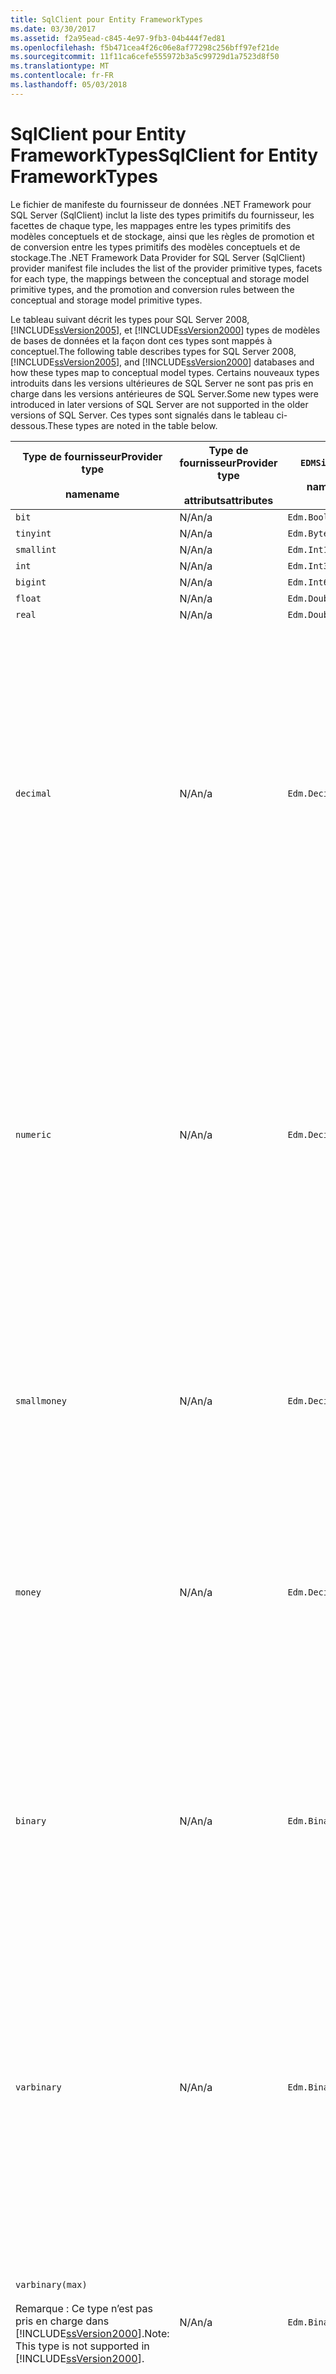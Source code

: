 ```yaml
---
title: SqlClient pour Entity FrameworkTypes
ms.date: 03/30/2017
ms.assetid: f2a95ead-c845-4e97-9fb3-04b444f7ed81
ms.openlocfilehash: f5b471cea4f26c06e8af77298c256bff97ef21de
ms.sourcegitcommit: 11f11ca6cefe555972b3a5c99729d1a7523d8f50
ms.translationtype: MT
ms.contentlocale: fr-FR
ms.lasthandoff: 05/03/2018
---
```

# <a name="sqlclient-for-entity-frameworktypes"></a><span data-ttu-id="aefd4-102">SqlClient pour Entity FrameworkTypes</span><span class="sxs-lookup"><span data-stu-id="aefd4-102">SqlClient for Entity FrameworkTypes</span></span>
<span data-ttu-id="aefd4-103">Le fichier de manifeste du fournisseur de données .NET Framework pour SQL Server (SqlClient) inclut la liste des types primitifs du fournisseur, les facettes de chaque type, les mappages entre les types primitifs des modèles conceptuels et de stockage, ainsi que les règles de promotion et de conversion entre les types primitifs des modèles conceptuels et de stockage.</span><span class="sxs-lookup"><span data-stu-id="aefd4-103">The .NET Framework Data Provider for SQL Server (SqlClient) provider manifest file includes the list of the provider primitive types, facets for each type, the mappings between the conceptual and storage model primitive types, and the promotion and conversion rules between the conceptual and storage model primitive types.</span></span>  
  
 <span data-ttu-id="aefd4-104">Le tableau suivant décrit les types pour SQL Server 2008, [!INCLUDE[ssVersion2005](../../../../../includes/ssversion2005-md.md)], et [!INCLUDE[ssVersion2000](../../../../../includes/ssversion2000-md.md)] types de modèles de bases de données et la façon dont ces types sont mappés à conceptuel.</span><span class="sxs-lookup"><span data-stu-id="aefd4-104">The following table describes types for SQL Server 2008, [!INCLUDE[ssVersion2005](../../../../../includes/ssversion2005-md.md)], and [!INCLUDE[ssVersion2000](../../../../../includes/ssversion2000-md.md)] databases and how these types map to conceptual model types.</span></span> <span data-ttu-id="aefd4-105">Certains nouveaux types introduits dans les versions ultérieures de SQL Server ne sont pas pris en charge dans les versions antérieures de SQL Server.</span><span class="sxs-lookup"><span data-stu-id="aefd4-105">Some new types were introduced in later versions of SQL Server are not supported in the older versions of SQL Server.</span></span> <span data-ttu-id="aefd4-106">Ces types sont signalés dans le tableau ci-dessous.</span><span class="sxs-lookup"><span data-stu-id="aefd4-106">These types are noted in the table below.</span></span>  
  
|<span data-ttu-id="aefd4-107">Type de fournisseur</span><span class="sxs-lookup"><span data-stu-id="aefd4-107">Provider type</span></span><br /><br /> <span data-ttu-id="aefd4-108">name</span><span class="sxs-lookup"><span data-stu-id="aefd4-108">name</span></span>|<span data-ttu-id="aefd4-109">Type de fournisseur</span><span class="sxs-lookup"><span data-stu-id="aefd4-109">Provider type</span></span><br /><br /> <span data-ttu-id="aefd4-110">attributs</span><span class="sxs-lookup"><span data-stu-id="aefd4-110">attributes</span></span>|`EDMSimpleType`<br /><br /> <span data-ttu-id="aefd4-111">name</span><span class="sxs-lookup"><span data-stu-id="aefd4-111">name</span></span>|<span data-ttu-id="aefd4-112">Facettes</span><span class="sxs-lookup"><span data-stu-id="aefd4-112">Facets</span></span>|  
|----------------------------|----------------------------------|------------------------------|------------|  
|`bit`|<span data-ttu-id="aefd4-113">N/A</span><span class="sxs-lookup"><span data-stu-id="aefd4-113">n/a</span></span>|`Edm.Boolean`|<span data-ttu-id="aefd4-114">N/A</span><span class="sxs-lookup"><span data-stu-id="aefd4-114">n/a</span></span>|  
|`tinyint`|<span data-ttu-id="aefd4-115">N/A</span><span class="sxs-lookup"><span data-stu-id="aefd4-115">n/a</span></span>|`Edm.Byte`|<span data-ttu-id="aefd4-116">N/A</span><span class="sxs-lookup"><span data-stu-id="aefd4-116">n/a</span></span>|  
|`smallint`|<span data-ttu-id="aefd4-117">N/A</span><span class="sxs-lookup"><span data-stu-id="aefd4-117">n/a</span></span>|`Edm.Int16`|<span data-ttu-id="aefd4-118">N/A</span><span class="sxs-lookup"><span data-stu-id="aefd4-118">n/a</span></span>|  
|`int`|<span data-ttu-id="aefd4-119">N/A</span><span class="sxs-lookup"><span data-stu-id="aefd4-119">n/a</span></span>|`Edm.Int32`|<span data-ttu-id="aefd4-120">N/A</span><span class="sxs-lookup"><span data-stu-id="aefd4-120">n/a</span></span>|  
|`bigint`|<span data-ttu-id="aefd4-121">N/A</span><span class="sxs-lookup"><span data-stu-id="aefd4-121">n/a</span></span>|`Edm.Int64`|<span data-ttu-id="aefd4-122">N/A</span><span class="sxs-lookup"><span data-stu-id="aefd4-122">n/a</span></span>|  
|`float`|<span data-ttu-id="aefd4-123">N/A</span><span class="sxs-lookup"><span data-stu-id="aefd4-123">n/a</span></span>|`Edm.Double`|<span data-ttu-id="aefd4-124">N/A</span><span class="sxs-lookup"><span data-stu-id="aefd4-124">n/a</span></span>|  
|`real`|<span data-ttu-id="aefd4-125">N/A</span><span class="sxs-lookup"><span data-stu-id="aefd4-125">n/a</span></span>|`Edm.Double`|<span data-ttu-id="aefd4-126">N/A</span><span class="sxs-lookup"><span data-stu-id="aefd4-126">n/a</span></span>|  
|`decimal`|<span data-ttu-id="aefd4-127">N/A</span><span class="sxs-lookup"><span data-stu-id="aefd4-127">n/a</span></span>|`Edm.Decimal`|<span data-ttu-id="aefd4-128">Précision :</span><span class="sxs-lookup"><span data-stu-id="aefd4-128">Precision:</span></span><br /><br /> <span data-ttu-id="aefd4-129">-Minimale : 1</span><span class="sxs-lookup"><span data-stu-id="aefd4-129">- Minimum: 1</span></span><br /><br /> <span data-ttu-id="aefd4-130">-Maximum : 38</span><span class="sxs-lookup"><span data-stu-id="aefd4-130">- Maximum: 38</span></span><br /><br /> <span data-ttu-id="aefd4-131">-Par défaut : 18</span><span class="sxs-lookup"><span data-stu-id="aefd4-131">- Default: 18</span></span><br /><br /> <span data-ttu-id="aefd4-132">-Constant : False</span><span class="sxs-lookup"><span data-stu-id="aefd4-132">- Constant: False</span></span><br /><br /> <span data-ttu-id="aefd4-133">Mise à l’échelle :</span><span class="sxs-lookup"><span data-stu-id="aefd4-133">Scale:</span></span><br /><br /> <span data-ttu-id="aefd4-134">-Minimale : 0</span><span class="sxs-lookup"><span data-stu-id="aefd4-134">- Minimum: 0</span></span><br /><br /> <span data-ttu-id="aefd4-135">-Maximum : 38</span><span class="sxs-lookup"><span data-stu-id="aefd4-135">- Maximum: 38</span></span><br /><br /> <span data-ttu-id="aefd4-136">-Par défaut : 0</span><span class="sxs-lookup"><span data-stu-id="aefd4-136">- Default: 0</span></span><br /><br /> <span data-ttu-id="aefd4-137">-Constant : False</span><span class="sxs-lookup"><span data-stu-id="aefd4-137">- Constant: False</span></span>|  
|`numeric`|<span data-ttu-id="aefd4-138">N/A</span><span class="sxs-lookup"><span data-stu-id="aefd4-138">n/a</span></span>|`Edm.Decimal`|<span data-ttu-id="aefd4-139">Précision :</span><span class="sxs-lookup"><span data-stu-id="aefd4-139">Precision:</span></span><br /><br /> <span data-ttu-id="aefd4-140">-Minimale : 1</span><span class="sxs-lookup"><span data-stu-id="aefd4-140">- Minimum: 1</span></span><br /><br /> <span data-ttu-id="aefd4-141">-Maximum : 38</span><span class="sxs-lookup"><span data-stu-id="aefd4-141">- Maximum: 38</span></span><br /><br /> <span data-ttu-id="aefd4-142">-Par défaut : 18</span><span class="sxs-lookup"><span data-stu-id="aefd4-142">- Default: 18</span></span><br /><br /> <span data-ttu-id="aefd4-143">-Constant : False</span><span class="sxs-lookup"><span data-stu-id="aefd4-143">- Constant: False</span></span><br /><br /> <span data-ttu-id="aefd4-144">Mise à l’échelle :</span><span class="sxs-lookup"><span data-stu-id="aefd4-144">Scale:</span></span><br /><br /> <span data-ttu-id="aefd4-145">-Minimale : 0</span><span class="sxs-lookup"><span data-stu-id="aefd4-145">- Minimum: 0</span></span><br /><br /> <span data-ttu-id="aefd4-146">-Maximum : 38</span><span class="sxs-lookup"><span data-stu-id="aefd4-146">- Maximum: 38</span></span><br /><br /> <span data-ttu-id="aefd4-147">-Par défaut : 0</span><span class="sxs-lookup"><span data-stu-id="aefd4-147">- Default: 0</span></span><br /><br /> <span data-ttu-id="aefd4-148">-Constant : False</span><span class="sxs-lookup"><span data-stu-id="aefd4-148">- Constant: False</span></span>|  
|`smallmoney`|<span data-ttu-id="aefd4-149">N/A</span><span class="sxs-lookup"><span data-stu-id="aefd4-149">n/a</span></span>|`Edm.Decimal`|<span data-ttu-id="aefd4-150">Précision :</span><span class="sxs-lookup"><span data-stu-id="aefd4-150">Precision:</span></span><br /><br /> <span data-ttu-id="aefd4-151">-Par défaut : 10</span><span class="sxs-lookup"><span data-stu-id="aefd4-151">- Default: 10</span></span><br /><br /> <span data-ttu-id="aefd4-152">-Constante : True</span><span class="sxs-lookup"><span data-stu-id="aefd4-152">- Constant: True</span></span><br /><br /> <span data-ttu-id="aefd4-153">Mise à l’échelle :</span><span class="sxs-lookup"><span data-stu-id="aefd4-153">Scale:</span></span><br /><br /> <span data-ttu-id="aefd4-154">-Par défaut : 4</span><span class="sxs-lookup"><span data-stu-id="aefd4-154">- Default: 4</span></span><br /><br /> <span data-ttu-id="aefd4-155">-Constante : True</span><span class="sxs-lookup"><span data-stu-id="aefd4-155">- Constant: True</span></span>|  
|`money`|<span data-ttu-id="aefd4-156">N/A</span><span class="sxs-lookup"><span data-stu-id="aefd4-156">n/a</span></span>|`Edm.Decimal`|<span data-ttu-id="aefd4-157">Précision :</span><span class="sxs-lookup"><span data-stu-id="aefd4-157">Precision:</span></span><br /><br /> <span data-ttu-id="aefd4-158">-Par défaut : 19</span><span class="sxs-lookup"><span data-stu-id="aefd4-158">- Default: 19</span></span><br /><br /> <span data-ttu-id="aefd4-159">-Constante : True</span><span class="sxs-lookup"><span data-stu-id="aefd4-159">- Constant: True</span></span><br /><br /> <span data-ttu-id="aefd4-160">Mise à l’échelle :</span><span class="sxs-lookup"><span data-stu-id="aefd4-160">Scale:</span></span><br /><br /> <span data-ttu-id="aefd4-161">-Par défaut : 4</span><span class="sxs-lookup"><span data-stu-id="aefd4-161">- Default: 4</span></span><br /><br /> <span data-ttu-id="aefd4-162">-Constante : True</span><span class="sxs-lookup"><span data-stu-id="aefd4-162">- Constant: True</span></span>|  
|`binary`|<span data-ttu-id="aefd4-163">N/A</span><span class="sxs-lookup"><span data-stu-id="aefd4-163">n/a</span></span>|`Edm.Binary`|<span data-ttu-id="aefd4-164">MaxLength :</span><span class="sxs-lookup"><span data-stu-id="aefd4-164">MaxLength:</span></span><br /><br /> <span data-ttu-id="aefd4-165">-Minimale : 1</span><span class="sxs-lookup"><span data-stu-id="aefd4-165">- Minimum: 1</span></span><br /><br /> <span data-ttu-id="aefd4-166">-Maximum : 8000</span><span class="sxs-lookup"><span data-stu-id="aefd4-166">- Maximum: 8000</span></span><br /><br /> <span data-ttu-id="aefd4-167">-Par défaut : 8000</span><span class="sxs-lookup"><span data-stu-id="aefd4-167">- Default: 8000</span></span><br /><br /> <span data-ttu-id="aefd4-168">-Constant : False</span><span class="sxs-lookup"><span data-stu-id="aefd4-168">- Constant: False</span></span><br /><br /> <span data-ttu-id="aefd4-169">FixedLength :</span><span class="sxs-lookup"><span data-stu-id="aefd4-169">FixedLength:</span></span><br /><br /> <span data-ttu-id="aefd4-170">-Par défaut : True</span><span class="sxs-lookup"><span data-stu-id="aefd4-170">- Default: True</span></span><br /><br /> <span data-ttu-id="aefd4-171">-Constante : True</span><span class="sxs-lookup"><span data-stu-id="aefd4-171">- Constant: True</span></span>|  
|`varbinary`|<span data-ttu-id="aefd4-172">N/A</span><span class="sxs-lookup"><span data-stu-id="aefd4-172">n/a</span></span>|`Edm.Binary`|<span data-ttu-id="aefd4-173">MaxLength :</span><span class="sxs-lookup"><span data-stu-id="aefd4-173">MaxLength:</span></span><br /><br /> <span data-ttu-id="aefd4-174">-Minimale : 1</span><span class="sxs-lookup"><span data-stu-id="aefd4-174">- Minimum: 1</span></span><br /><br /> <span data-ttu-id="aefd4-175">-Maximum : 8000</span><span class="sxs-lookup"><span data-stu-id="aefd4-175">- Maximum: 8000</span></span><br /><br /> <span data-ttu-id="aefd4-176">-Par défaut : 8000</span><span class="sxs-lookup"><span data-stu-id="aefd4-176">- Default: 8000</span></span><br /><br /> <span data-ttu-id="aefd4-177">-Constant : False</span><span class="sxs-lookup"><span data-stu-id="aefd4-177">- Constant: False</span></span><br /><br /> <span data-ttu-id="aefd4-178">FixedLength :</span><span class="sxs-lookup"><span data-stu-id="aefd4-178">FixedLength:</span></span><br /><br /> <span data-ttu-id="aefd4-179">-Par défaut : False</span><span class="sxs-lookup"><span data-stu-id="aefd4-179">- Default: False</span></span><br /><br /> <span data-ttu-id="aefd4-180">-Constante : True</span><span class="sxs-lookup"><span data-stu-id="aefd4-180">- Constant: True</span></span>|  
|`varbinary(max)`<br /><br /> <span data-ttu-id="aefd4-181">Remarque : Ce type n’est pas pris en charge dans [!INCLUDE[ssVersion2000](../../../../../includes/ssversion2000-md.md)].</span><span class="sxs-lookup"><span data-stu-id="aefd4-181">Note: This type is not supported in [!INCLUDE[ssVersion2000](../../../../../includes/ssversion2000-md.md)].</span></span>|<span data-ttu-id="aefd4-182">N/A</span><span class="sxs-lookup"><span data-stu-id="aefd4-182">n/a</span></span>|`Edm.Binary`|<span data-ttu-id="aefd4-183">MaxLength :</span><span class="sxs-lookup"><span data-stu-id="aefd4-183">MaxLength:</span></span><br /><br /> <span data-ttu-id="aefd4-184">-Par défaut : 214748364780</span><span class="sxs-lookup"><span data-stu-id="aefd4-184">- Default: 214748364780</span></span><br /><br /> <span data-ttu-id="aefd4-185">-Constante : True</span><span class="sxs-lookup"><span data-stu-id="aefd4-185">- Constant: True</span></span><br /><br /> <span data-ttu-id="aefd4-186">FixedLength :</span><span class="sxs-lookup"><span data-stu-id="aefd4-186">FixedLength:</span></span><br /><br /> <span data-ttu-id="aefd4-187">-Par défaut : False</span><span class="sxs-lookup"><span data-stu-id="aefd4-187">- Default: False</span></span><br /><br /> <span data-ttu-id="aefd4-188">-Constante : True</span><span class="sxs-lookup"><span data-stu-id="aefd4-188">- Constant: True</span></span>|  
|`image`|<span data-ttu-id="aefd4-189">N/A</span><span class="sxs-lookup"><span data-stu-id="aefd4-189">n/a</span></span>|`Edm.Binary`|<span data-ttu-id="aefd4-190">MaxLength :</span><span class="sxs-lookup"><span data-stu-id="aefd4-190">MaxLength:</span></span><br /><br /> <span data-ttu-id="aefd4-191">-Par défaut : 2147483647</span><span class="sxs-lookup"><span data-stu-id="aefd4-191">- Default: 2147483647</span></span><br /><br /> <span data-ttu-id="aefd4-192">-Constante : True</span><span class="sxs-lookup"><span data-stu-id="aefd4-192">- Constant: True</span></span><br /><br /> <span data-ttu-id="aefd4-193">FixedLength :</span><span class="sxs-lookup"><span data-stu-id="aefd4-193">FixedLength:</span></span><br /><br /> <span data-ttu-id="aefd4-194">-Par défaut : False</span><span class="sxs-lookup"><span data-stu-id="aefd4-194">- Default: False</span></span><br /><br /> <span data-ttu-id="aefd4-195">-Constante : True</span><span class="sxs-lookup"><span data-stu-id="aefd4-195">- Constant: True</span></span>|  
|`timestamp`|<span data-ttu-id="aefd4-196">N/A</span><span class="sxs-lookup"><span data-stu-id="aefd4-196">n/a</span></span>|`Edm.Binary`|<span data-ttu-id="aefd4-197">MaxLength :</span><span class="sxs-lookup"><span data-stu-id="aefd4-197">MaxLength:</span></span><br /><br /> <span data-ttu-id="aefd4-198">-Par défaut : 8</span><span class="sxs-lookup"><span data-stu-id="aefd4-198">- Default: 8</span></span><br /><br /> <span data-ttu-id="aefd4-199">-Constante : True</span><span class="sxs-lookup"><span data-stu-id="aefd4-199">- Constant: True</span></span><br /><br /> <span data-ttu-id="aefd4-200">FixedLength :</span><span class="sxs-lookup"><span data-stu-id="aefd4-200">FixedLength:</span></span><br /><br /> <span data-ttu-id="aefd4-201">-Par défaut : True</span><span class="sxs-lookup"><span data-stu-id="aefd4-201">- Default: True</span></span><br /><br /> <span data-ttu-id="aefd4-202">-Constante : True</span><span class="sxs-lookup"><span data-stu-id="aefd4-202">- Constant: True</span></span>|  
|`rowversion`|<span data-ttu-id="aefd4-203">N/A</span><span class="sxs-lookup"><span data-stu-id="aefd4-203">n/a</span></span>|`Edm.Binary`|<span data-ttu-id="aefd4-204">MaxLength :</span><span class="sxs-lookup"><span data-stu-id="aefd4-204">MaxLength:</span></span><br /><br /> <span data-ttu-id="aefd4-205">-Par défaut : 8</span><span class="sxs-lookup"><span data-stu-id="aefd4-205">- Default: 8</span></span><br /><br /> <span data-ttu-id="aefd4-206">-Constante : True</span><span class="sxs-lookup"><span data-stu-id="aefd4-206">- Constant: True</span></span><br /><br /> <span data-ttu-id="aefd4-207">FixedLength :</span><span class="sxs-lookup"><span data-stu-id="aefd4-207">FixedLength:</span></span><br /><br /> <span data-ttu-id="aefd4-208">-Par défaut : True</span><span class="sxs-lookup"><span data-stu-id="aefd4-208">- Default: True</span></span><br /><br /> <span data-ttu-id="aefd4-209">-Constante : True</span><span class="sxs-lookup"><span data-stu-id="aefd4-209">- Constant: True</span></span>|  
|`smalldatetime`|<span data-ttu-id="aefd4-210">N/A</span><span class="sxs-lookup"><span data-stu-id="aefd4-210">n/a</span></span>|`Edm.DateTime`|<span data-ttu-id="aefd4-211">Précision :</span><span class="sxs-lookup"><span data-stu-id="aefd4-211">Precision:</span></span><br /><br /> <span data-ttu-id="aefd4-212">-Par défaut : 0</span><span class="sxs-lookup"><span data-stu-id="aefd4-212">- Default: 0</span></span><br /><br /> <span data-ttu-id="aefd4-213">-Constante : True</span><span class="sxs-lookup"><span data-stu-id="aefd4-213">- Constant: True</span></span>|  
|`datetime`|<span data-ttu-id="aefd4-214">N/A</span><span class="sxs-lookup"><span data-stu-id="aefd4-214">n/a</span></span>|`Edm.DateTime`|<span data-ttu-id="aefd4-215">Précision :</span><span class="sxs-lookup"><span data-stu-id="aefd4-215">Precision:</span></span><br /><br /> <span data-ttu-id="aefd4-216">-Par défaut : 3</span><span class="sxs-lookup"><span data-stu-id="aefd4-216">- Default: 3</span></span><br /><br /> <span data-ttu-id="aefd4-217">-Constante : True</span><span class="sxs-lookup"><span data-stu-id="aefd4-217">- Constant: True</span></span>|  
|`date`<br /><br /> <span data-ttu-id="aefd4-218">Remarque : Ce type n’est pas prise en charge dans SQL Server 2005 et SQL Server 2000.</span><span class="sxs-lookup"><span data-stu-id="aefd4-218">Note: This type is not supported in SQL Server 2005 and SQL Server 2000.</span></span>|<span data-ttu-id="aefd4-219">N/A</span><span class="sxs-lookup"><span data-stu-id="aefd4-219">n/a</span></span>|`Edm.DateTime`|<span data-ttu-id="aefd4-220">Précision :</span><span class="sxs-lookup"><span data-stu-id="aefd4-220">Precision:</span></span><br /><br /> <span data-ttu-id="aefd4-221">-Par défaut : 0</span><span class="sxs-lookup"><span data-stu-id="aefd4-221">- Default: 0</span></span><br /><br /> <span data-ttu-id="aefd4-222">-Constant : False</span><span class="sxs-lookup"><span data-stu-id="aefd4-222">- Constant: False</span></span>|  
|`time`<br /><br /> <span data-ttu-id="aefd4-223">Remarque : Ce type n’est pas prise en charge dans SQL Server 2005 et SQL Server 2000.</span><span class="sxs-lookup"><span data-stu-id="aefd4-223">Note: This type is not supported in SQL Server 2005 and SQL Server 2000.</span></span>|<span data-ttu-id="aefd4-224">N/A</span><span class="sxs-lookup"><span data-stu-id="aefd4-224">n/a</span></span>|`Edm.Time`|<span data-ttu-id="aefd4-225">Précision :</span><span class="sxs-lookup"><span data-stu-id="aefd4-225">Precision:</span></span><br /><br /> <span data-ttu-id="aefd4-226">-Par défaut : 7</span><span class="sxs-lookup"><span data-stu-id="aefd4-226">- Default: 7</span></span><br /><br /> <span data-ttu-id="aefd4-227">-Constant : False</span><span class="sxs-lookup"><span data-stu-id="aefd4-227">- Constant: False</span></span>|  
|`datetime2`<br /><br /> <span data-ttu-id="aefd4-228">Remarque : Ce type n’est pas prise en charge dans SQL Server 2005 et SQL Server 2000.</span><span class="sxs-lookup"><span data-stu-id="aefd4-228">Note: This type is not supported in SQL Server 2005 and SQL Server 2000.</span></span>|<span data-ttu-id="aefd4-229">N/A</span><span class="sxs-lookup"><span data-stu-id="aefd4-229">n/a</span></span>|`Edm.DateTime`|<span data-ttu-id="aefd4-230">Précision :</span><span class="sxs-lookup"><span data-stu-id="aefd4-230">Precision:</span></span><br /><br /> <span data-ttu-id="aefd4-231">-Par défaut : 7</span><span class="sxs-lookup"><span data-stu-id="aefd4-231">- Default: 7</span></span><br /><br /> <span data-ttu-id="aefd4-232">-Constant : False</span><span class="sxs-lookup"><span data-stu-id="aefd4-232">- Constant: False</span></span>|  
|`datetimeoffset`<br /><br /> <span data-ttu-id="aefd4-233">Remarque : Ce type n’est pas prise en charge dans SQL Server 2005 et SQL Server 2000.</span><span class="sxs-lookup"><span data-stu-id="aefd4-233">Note: This type is not supported in SQL Server 2005 and SQL Server 2000.</span></span>|<span data-ttu-id="aefd4-234">N/A</span><span class="sxs-lookup"><span data-stu-id="aefd4-234">n/a</span></span>|`Edm.DateTimeOffset`|<span data-ttu-id="aefd4-235">Précision :</span><span class="sxs-lookup"><span data-stu-id="aefd4-235">Precision:</span></span><br /><br /> <span data-ttu-id="aefd4-236">-Par défaut : 7</span><span class="sxs-lookup"><span data-stu-id="aefd4-236">- Default: 7</span></span><br /><br /> <span data-ttu-id="aefd4-237">-Constant : False</span><span class="sxs-lookup"><span data-stu-id="aefd4-237">- Constant: False</span></span>|  
|`nvarchar`<br /><br /> <span data-ttu-id="aefd4-238">Remarque : Ce type n’est pas pris en charge dans [!INCLUDE[ssVersion2000](../../../../../includes/ssversion2000-md.md)].</span><span class="sxs-lookup"><span data-stu-id="aefd4-238">Note: This type is not supported in [!INCLUDE[ssVersion2000](../../../../../includes/ssversion2000-md.md)].</span></span>|<span data-ttu-id="aefd4-239">N/A</span><span class="sxs-lookup"><span data-stu-id="aefd4-239">n/a</span></span>|`Edm.String`|<span data-ttu-id="aefd4-240">MaxLength :</span><span class="sxs-lookup"><span data-stu-id="aefd4-240">MaxLength:</span></span><br /><br /> <span data-ttu-id="aefd4-241">-Minimale : 1</span><span class="sxs-lookup"><span data-stu-id="aefd4-241">- Minimum: 1</span></span><br /><br /> <span data-ttu-id="aefd4-242">-Maximum : 4000</span><span class="sxs-lookup"><span data-stu-id="aefd4-242">- Maximum: 4000</span></span><br /><br /> <span data-ttu-id="aefd4-243">-Par défaut : 4000</span><span class="sxs-lookup"><span data-stu-id="aefd4-243">- Default: 4000</span></span><br /><br /> <span data-ttu-id="aefd4-244">-Constant : False</span><span class="sxs-lookup"><span data-stu-id="aefd4-244">- Constant: False</span></span><br /><br /> <span data-ttu-id="aefd4-245">Unicode :</span><span class="sxs-lookup"><span data-stu-id="aefd4-245">Unicode:</span></span><br /><br /> <span data-ttu-id="aefd4-246">-Par défaut : True</span><span class="sxs-lookup"><span data-stu-id="aefd4-246">- Default: True</span></span><br /><br /> <span data-ttu-id="aefd4-247">-Constante : True</span><span class="sxs-lookup"><span data-stu-id="aefd4-247">- Constant: True</span></span><br /><br /> <span data-ttu-id="aefd4-248">FixedLength :</span><span class="sxs-lookup"><span data-stu-id="aefd4-248">FixedLength:</span></span><br /><br /> <span data-ttu-id="aefd4-249">-Par défaut : False</span><span class="sxs-lookup"><span data-stu-id="aefd4-249">- Default: False</span></span><br /><br /> <span data-ttu-id="aefd4-250">-Constante : True</span><span class="sxs-lookup"><span data-stu-id="aefd4-250">- Constant: True</span></span>|  
|`varchar`<br /><br /> <span data-ttu-id="aefd4-251">Remarque : Ce type n’est pas pris en charge dans [!INCLUDE[ssVersion2000](../../../../../includes/ssversion2000-md.md)].</span><span class="sxs-lookup"><span data-stu-id="aefd4-251">Note: This type is not supported in [!INCLUDE[ssVersion2000](../../../../../includes/ssversion2000-md.md)].</span></span>|<span data-ttu-id="aefd4-252">N/A</span><span class="sxs-lookup"><span data-stu-id="aefd4-252">n/a</span></span>|`Edm.String`|<span data-ttu-id="aefd4-253">MaxLength :</span><span class="sxs-lookup"><span data-stu-id="aefd4-253">MaxLength:</span></span><br /><br /> <span data-ttu-id="aefd4-254">-Minimale : 1</span><span class="sxs-lookup"><span data-stu-id="aefd4-254">- Minimum: 1</span></span><br /><br /> <span data-ttu-id="aefd4-255">-Maximum : 8000</span><span class="sxs-lookup"><span data-stu-id="aefd4-255">- Maximum: 8000</span></span><br /><br /> <span data-ttu-id="aefd4-256">-Par défaut : 8000</span><span class="sxs-lookup"><span data-stu-id="aefd4-256">- Default: 8000</span></span><br /><br /> <span data-ttu-id="aefd4-257">-Constant : False</span><span class="sxs-lookup"><span data-stu-id="aefd4-257">- Constant: False</span></span><br /><br /> <span data-ttu-id="aefd4-258">Unicode :</span><span class="sxs-lookup"><span data-stu-id="aefd4-258">Unicode:</span></span><br /><br /> <span data-ttu-id="aefd4-259">-Par défaut : False</span><span class="sxs-lookup"><span data-stu-id="aefd4-259">- Default: False</span></span><br /><br /> <span data-ttu-id="aefd4-260">-Constante : True</span><span class="sxs-lookup"><span data-stu-id="aefd4-260">- Constant: True</span></span><br /><br /> <span data-ttu-id="aefd4-261">FixedLength :</span><span class="sxs-lookup"><span data-stu-id="aefd4-261">FixedLength:</span></span><br /><br /> <span data-ttu-id="aefd4-262">-Par défaut : False</span><span class="sxs-lookup"><span data-stu-id="aefd4-262">- Default: False</span></span><br /><br /> <span data-ttu-id="aefd4-263">-Constante : True</span><span class="sxs-lookup"><span data-stu-id="aefd4-263">- Constant: True</span></span>|  
|`char`|<span data-ttu-id="aefd4-264">N/A</span><span class="sxs-lookup"><span data-stu-id="aefd4-264">n/a</span></span>|`Edm.String`|<span data-ttu-id="aefd4-265">MaxLength :</span><span class="sxs-lookup"><span data-stu-id="aefd4-265">MaxLength:</span></span><br /><br /> <span data-ttu-id="aefd4-266">-Minimale : 1</span><span class="sxs-lookup"><span data-stu-id="aefd4-266">- Minimum: 1</span></span><br /><br /> <span data-ttu-id="aefd4-267">-Maximum : 8000</span><span class="sxs-lookup"><span data-stu-id="aefd4-267">- Maximum: 8000</span></span><br /><br /> <span data-ttu-id="aefd4-268">-Par défaut : 8000</span><span class="sxs-lookup"><span data-stu-id="aefd4-268">- Default: 8000</span></span><br /><br /> <span data-ttu-id="aefd4-269">-Constant : False</span><span class="sxs-lookup"><span data-stu-id="aefd4-269">- Constant: False</span></span><br /><br /> <span data-ttu-id="aefd4-270">Unicode :</span><span class="sxs-lookup"><span data-stu-id="aefd4-270">Unicode:</span></span><br /><br /> <span data-ttu-id="aefd4-271">-Par défaut : False</span><span class="sxs-lookup"><span data-stu-id="aefd4-271">- Default: False</span></span><br /><br /> <span data-ttu-id="aefd4-272">-Constante : True</span><span class="sxs-lookup"><span data-stu-id="aefd4-272">- Constant: True</span></span><br /><br /> <span data-ttu-id="aefd4-273">FixedLength :</span><span class="sxs-lookup"><span data-stu-id="aefd4-273">FixedLength:</span></span><br /><br /> <span data-ttu-id="aefd4-274">-Par défaut : True</span><span class="sxs-lookup"><span data-stu-id="aefd4-274">- Default: True</span></span><br /><br /> <span data-ttu-id="aefd4-275">-Constante : True</span><span class="sxs-lookup"><span data-stu-id="aefd4-275">- Constant: True</span></span>|  
|`nchar`|<span data-ttu-id="aefd4-276">N/A</span><span class="sxs-lookup"><span data-stu-id="aefd4-276">n/a</span></span>|`Edm.String`|<span data-ttu-id="aefd4-277">MaxLength :</span><span class="sxs-lookup"><span data-stu-id="aefd4-277">MaxLength:</span></span><br /><br /> <span data-ttu-id="aefd4-278">-Minimale : 1</span><span class="sxs-lookup"><span data-stu-id="aefd4-278">- Minimum: 1</span></span><br /><br /> <span data-ttu-id="aefd4-279">-Maximum : 4000</span><span class="sxs-lookup"><span data-stu-id="aefd4-279">- Maximum: 4000</span></span><br /><br /> <span data-ttu-id="aefd4-280">-Par défaut : 4000</span><span class="sxs-lookup"><span data-stu-id="aefd4-280">- Default: 4000</span></span><br /><br /> <span data-ttu-id="aefd4-281">-Constant : False</span><span class="sxs-lookup"><span data-stu-id="aefd4-281">- Constant: False</span></span><br /><br /> <span data-ttu-id="aefd4-282">Unicode :</span><span class="sxs-lookup"><span data-stu-id="aefd4-282">Unicode:</span></span><br /><br /> <span data-ttu-id="aefd4-283">-Par défaut : True</span><span class="sxs-lookup"><span data-stu-id="aefd4-283">- Default: True</span></span><br /><br /> <span data-ttu-id="aefd4-284">-Constante : True</span><span class="sxs-lookup"><span data-stu-id="aefd4-284">- Constant: True</span></span><br /><br /> <span data-ttu-id="aefd4-285">FixedLength :</span><span class="sxs-lookup"><span data-stu-id="aefd4-285">FixedLength:</span></span><br /><br /> <span data-ttu-id="aefd4-286">-Par défaut : True</span><span class="sxs-lookup"><span data-stu-id="aefd4-286">- Default: True</span></span><br /><br /> <span data-ttu-id="aefd4-287">-Constante : True</span><span class="sxs-lookup"><span data-stu-id="aefd4-287">- Constant: True</span></span>|  
|<span data-ttu-id="aefd4-288">`varchar`(`max`)</span><span class="sxs-lookup"><span data-stu-id="aefd4-288">`varchar`(`max`)</span></span>|<span data-ttu-id="aefd4-289">N/A</span><span class="sxs-lookup"><span data-stu-id="aefd4-289">n/a</span></span>|`Edm.String`|<span data-ttu-id="aefd4-290">MaxLength :</span><span class="sxs-lookup"><span data-stu-id="aefd4-290">MaxLength:</span></span><br /><br /> <span data-ttu-id="aefd4-291">-Par défaut : 2147483647</span><span class="sxs-lookup"><span data-stu-id="aefd4-291">- Default: 2147483647</span></span><br /><br /> <span data-ttu-id="aefd4-292">-Constante : True</span><span class="sxs-lookup"><span data-stu-id="aefd4-292">- Constant: True</span></span><br /><br /> <span data-ttu-id="aefd4-293">Unicode :</span><span class="sxs-lookup"><span data-stu-id="aefd4-293">Unicode:</span></span><br /><br /> <span data-ttu-id="aefd4-294">-Par défaut : False</span><span class="sxs-lookup"><span data-stu-id="aefd4-294">- Default: False</span></span><br /><br /> <span data-ttu-id="aefd4-295">-Constante : True</span><span class="sxs-lookup"><span data-stu-id="aefd4-295">- Constant: True</span></span><br /><br /> <span data-ttu-id="aefd4-296">FixedLength :</span><span class="sxs-lookup"><span data-stu-id="aefd4-296">FixedLength:</span></span><br /><br /> <span data-ttu-id="aefd4-297">-Par défaut : False</span><span class="sxs-lookup"><span data-stu-id="aefd4-297">- Default: False</span></span><br /><br /> <span data-ttu-id="aefd4-298">-Constante : True</span><span class="sxs-lookup"><span data-stu-id="aefd4-298">- Constant: True</span></span>|  
|<span data-ttu-id="aefd4-299">`nvarchar`(`max`)</span><span class="sxs-lookup"><span data-stu-id="aefd4-299">`nvarchar`(`max`)</span></span>|<span data-ttu-id="aefd4-300">N/A</span><span class="sxs-lookup"><span data-stu-id="aefd4-300">n/a</span></span>|`Edm.String`|<span data-ttu-id="aefd4-301">MaxLength :</span><span class="sxs-lookup"><span data-stu-id="aefd4-301">MaxLength:</span></span><br /><br /> <span data-ttu-id="aefd4-302">-Par défaut : 1073741823</span><span class="sxs-lookup"><span data-stu-id="aefd4-302">- Default: 1073741823</span></span><br /><br /> <span data-ttu-id="aefd4-303">-Constante : True</span><span class="sxs-lookup"><span data-stu-id="aefd4-303">- Constant: True</span></span><br /><br /> <span data-ttu-id="aefd4-304">Unicode :</span><span class="sxs-lookup"><span data-stu-id="aefd4-304">Unicode:</span></span><br /><br /> <span data-ttu-id="aefd4-305">-Par défaut : True</span><span class="sxs-lookup"><span data-stu-id="aefd4-305">- Default: True</span></span><br /><br /> <span data-ttu-id="aefd4-306">-Constante : True</span><span class="sxs-lookup"><span data-stu-id="aefd4-306">- Constant: True</span></span><br /><br /> <span data-ttu-id="aefd4-307">FixedLength :</span><span class="sxs-lookup"><span data-stu-id="aefd4-307">FixedLength:</span></span><br /><br /> <span data-ttu-id="aefd4-308">-Par défaut : False</span><span class="sxs-lookup"><span data-stu-id="aefd4-308">- Default: False</span></span><br /><br /> <span data-ttu-id="aefd4-309">-Constante : True</span><span class="sxs-lookup"><span data-stu-id="aefd4-309">- Constant: True</span></span>|  
|`ntext`|<span data-ttu-id="aefd4-310">Égal comparable : False</span><span class="sxs-lookup"><span data-stu-id="aefd4-310">Equal comparable: False</span></span><br /><br /> <span data-ttu-id="aefd4-311">Comparable en ordre : False</span><span class="sxs-lookup"><span data-stu-id="aefd4-311">Order comparable: False</span></span>|`Edm.String`|<span data-ttu-id="aefd4-312">MaxLength :</span><span class="sxs-lookup"><span data-stu-id="aefd4-312">MaxLength:</span></span><br /><br /> <span data-ttu-id="aefd4-313">-Par défaut : 1073741823</span><span class="sxs-lookup"><span data-stu-id="aefd4-313">- Default: 1073741823</span></span><br /><br /> <span data-ttu-id="aefd4-314">-Constante : True</span><span class="sxs-lookup"><span data-stu-id="aefd4-314">- Constant: True</span></span><br /><br /> <span data-ttu-id="aefd4-315">Unicode :</span><span class="sxs-lookup"><span data-stu-id="aefd4-315">Unicode:</span></span><br /><br /> <span data-ttu-id="aefd4-316">-Par défaut : False</span><span class="sxs-lookup"><span data-stu-id="aefd4-316">- Default: False</span></span><br /><br /> <span data-ttu-id="aefd4-317">-Constante : True</span><span class="sxs-lookup"><span data-stu-id="aefd4-317">- Constant: True</span></span><br /><br /> <span data-ttu-id="aefd4-318">FixedLength :</span><span class="sxs-lookup"><span data-stu-id="aefd4-318">FixedLength:</span></span><br /><br /> <span data-ttu-id="aefd4-319">-Par défaut : False</span><span class="sxs-lookup"><span data-stu-id="aefd4-319">- Default: False</span></span><br /><br /> <span data-ttu-id="aefd4-320">-Constante : True</span><span class="sxs-lookup"><span data-stu-id="aefd4-320">- Constant: True</span></span>|  
|`text`|<span data-ttu-id="aefd4-321">Égal comparable : False</span><span class="sxs-lookup"><span data-stu-id="aefd4-321">Equal comparable: False</span></span><br /><br /> <span data-ttu-id="aefd4-322">Comparable en ordre : False</span><span class="sxs-lookup"><span data-stu-id="aefd4-322">Order comparable: False</span></span>|`Edm.String`|<span data-ttu-id="aefd4-323">MaxLength :</span><span class="sxs-lookup"><span data-stu-id="aefd4-323">MaxLength:</span></span><br /><br /> <span data-ttu-id="aefd4-324">-Par défaut : 2147483647</span><span class="sxs-lookup"><span data-stu-id="aefd4-324">- Default: 2147483647</span></span><br /><br /> <span data-ttu-id="aefd4-325">-Constante : True</span><span class="sxs-lookup"><span data-stu-id="aefd4-325">- Constant: True</span></span><br /><br /> <span data-ttu-id="aefd4-326">Unicode :</span><span class="sxs-lookup"><span data-stu-id="aefd4-326">Unicode:</span></span><br /><br /> <span data-ttu-id="aefd4-327">-Par défaut : False</span><span class="sxs-lookup"><span data-stu-id="aefd4-327">- Default: False</span></span><br /><br /> <span data-ttu-id="aefd4-328">-Constante : True</span><span class="sxs-lookup"><span data-stu-id="aefd4-328">- Constant: True</span></span><br /><br /> <span data-ttu-id="aefd4-329">FixedLength :</span><span class="sxs-lookup"><span data-stu-id="aefd4-329">FixedLength:</span></span><br /><br /> <span data-ttu-id="aefd4-330">-Par défaut : False</span><span class="sxs-lookup"><span data-stu-id="aefd4-330">- Default: False</span></span><br /><br /> <span data-ttu-id="aefd4-331">-Constante : True</span><span class="sxs-lookup"><span data-stu-id="aefd4-331">- Constant: True</span></span>|  
|`Unique`<br /><br /> `identifier`|<span data-ttu-id="aefd4-332">Égal comparable : True</span><span class="sxs-lookup"><span data-stu-id="aefd4-332">Equal comparable: True</span></span><br /><br /> <span data-ttu-id="aefd4-333">Comparable en ordre : True</span><span class="sxs-lookup"><span data-stu-id="aefd4-333">Order comparable: True</span></span>|`Edm.Guid`|<span data-ttu-id="aefd4-334">N/A</span><span class="sxs-lookup"><span data-stu-id="aefd4-334">n/a</span></span>|  
|`xml`|<span data-ttu-id="aefd4-335">Égal comparable : False</span><span class="sxs-lookup"><span data-stu-id="aefd4-335">Equal comparable: False</span></span><br /><br /> <span data-ttu-id="aefd4-336">Comparable en ordre : False</span><span class="sxs-lookup"><span data-stu-id="aefd4-336">Order comparable: False</span></span>|`Edm.String`|<span data-ttu-id="aefd4-337">MaxLength :</span><span class="sxs-lookup"><span data-stu-id="aefd4-337">MaxLength:</span></span><br /><br /> <span data-ttu-id="aefd4-338">-Par défaut : 1073741823</span><span class="sxs-lookup"><span data-stu-id="aefd4-338">- Default: 1073741823</span></span><br /><br /> <span data-ttu-id="aefd4-339">-Constante : True</span><span class="sxs-lookup"><span data-stu-id="aefd4-339">- Constant: True</span></span><br /><br /> <span data-ttu-id="aefd4-340">Unicode :</span><span class="sxs-lookup"><span data-stu-id="aefd4-340">Unicode:</span></span><br /><br /> <span data-ttu-id="aefd4-341">-Par défaut : True</span><span class="sxs-lookup"><span data-stu-id="aefd4-341">- Default: True</span></span><br /><br /> <span data-ttu-id="aefd4-342">-Constante : True</span><span class="sxs-lookup"><span data-stu-id="aefd4-342">- Constant: True</span></span><br /><br /> <span data-ttu-id="aefd4-343">FixedLength :</span><span class="sxs-lookup"><span data-stu-id="aefd4-343">FixedLength:</span></span><br /><br /> <span data-ttu-id="aefd4-344">-Par défaut : False</span><span class="sxs-lookup"><span data-stu-id="aefd4-344">- Default: False</span></span><br /><br /> <span data-ttu-id="aefd4-345">-Constante : True</span><span class="sxs-lookup"><span data-stu-id="aefd4-345">- Constant: True</span></span>|  
  
## <a name="see-also"></a><span data-ttu-id="aefd4-346">Voir aussi</span><span class="sxs-lookup"><span data-stu-id="aefd4-346">See Also</span></span>  
 [<span data-ttu-id="aefd4-347">Spécifications CSDL, SSDL et MSL</span><span class="sxs-lookup"><span data-stu-id="aefd4-347">CSDL, SSDL, and MSL Specifications</span></span>](../../../../../docs/framework/data/adonet/ef/language-reference/csdl-ssdl-and-msl-specifications.md)
